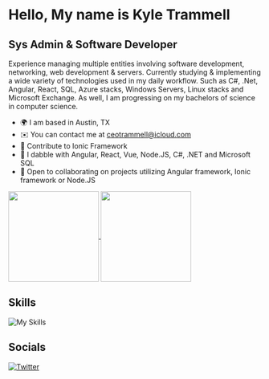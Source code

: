 
Hello, My name is Kyle Trammell
==============================

Sys Admin & Software Developer
------------------------------

Experience managing multiple entities involving software development, networking, web development & servers. Currently studying & implementing a wide variety of technologies used in my daily workflow. Such as C#, .Net, Angular, React, SQL, Azure stacks, Windows Servers, Linux stacks and Microsoft Exchange. As well, I am progressing on my bachelors of science in computer science.

*   🌍  I am based in Austin, TX
*   ✉️  You can contact me at [ceotrammell@icloud.com](mailto:ceotrammell@icloud.com)
*   🚀  Contribute to Ionic Framework
*   🧠  I dabble with Angular, React, Vue, Node.JS, C#, .NET and Microsoft SQL
*   🤝  Open to collaborating on projects utilizing Angular framework, Ionic framework or Node.JS

<a href="https://github.com/ceotrammell">
  <img height="180em" align="center"  src="https://github-readme-stats-eta-seven-89.vercel.app/api?username=ceotrammell&count_private=true&show_icons=true&theme=transparent&hide_border=true&include_all_commits=true&layout=compact&)" />
</a>
<a href="https://github.com/ceotrammell">
  <img height="180em" align="center" src="https://github-readme-stats-eta-seven-89.vercel.app/api/top-langs/?username=ceotrammell&langs_count=8&layout=compact&theme=transparent&hide_border=true&include_all_commits=true&count_private=true&)" />
</a>

## Skills

![My Skills](https://skillicons.dev/icons?i=angular,typescript,nodejs,cs,dotnet,vue,react,gcp,html,css,sass,firebase,tailwind,vscode,azure,)
## Socials
[![Twitter](https://skillicons.dev/icons?i=linkedin)](https://www.linkedin.com/in/ceotrammell/)
